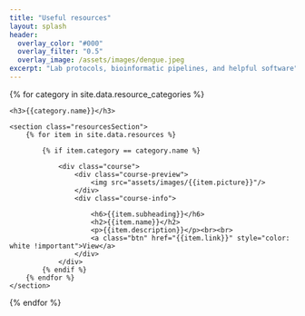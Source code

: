```yaml
---
title: "Useful resources"
layout: splash
header:
  overlay_color: "#000"
  overlay_filter: "0.5"
  overlay_image: /assets/images/dengue.jpeg
excerpt: "Lab protocols, bioinformatic pipelines, and helpful software"
---
```

<div>
{% for category in site.data.resource_categories %}
	
	<h3>{{category.name}}</h3>

	<section class="resourcesSection">
		{% for item in site.data.resources %}

			{% if item.category == category.name %}

				<div class="course">
					<div class="course-preview">
						<img src="assets/images/{{item.picture}}"/>
					</div>
					<div class="course-info">
						
						<h6>{{item.subheading}}</h6>
						<h2>{{item.name}}</h2>
						<p>{{item.description}}</p><br><br>
						<a class="btn" href="{{item.link}}" style="color: white !important">View</a>
					</div>
				</div>
			{% endif %}
		{% endfor %}  
	</section>

{% endfor %}
</div>